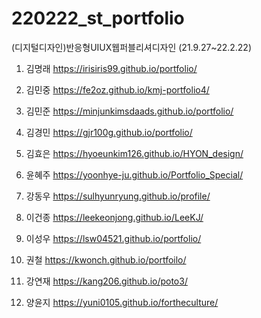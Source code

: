 # 220222_st_portfolio
 
(디지털디자인)반응형UIUX웹퍼블리셔디자인 (21.9.27~22.2.22)


1. 김명래 https://irisiris99.github.io/portfolio/

2. 김민중 https://fe2oz.github.io/kmj-portfolio4/

3. 김민준 https://minjunkimsdaads.github.io/portfolio/

4. 김경민 https://gjr100g.github.io/portfolio/

5. 김효은 https://hyoeunkim126.github.io/HYON_design/
​
6. 윤혜주 https://yoonhye-ju.github.io/Portfolio_Special/
​
7. 강동우 https://sulhyunryung.github.io/profile/

8. 이건종 https://leekeonjong.github.io/LeeKJ/

9. 이성우 https://lsw04521.github.io/portfolio/

10. 권철 https://kwonch.github.io/portfoilo/

11. 강연재 https://kang206.github.io/poto3/

12. 양윤지 https://yuni0105.github.io/fortheculture/